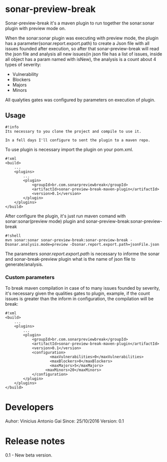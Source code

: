 # sonar-preview-break

Sonar-preview-break it's a maven plugin to run together the sonar:sonar plugin with preview mode on.

When the sonar:sonar plugin was executing with preview mode, the plugin has a parameter(sonar.report.export.path) to create a Json file with all issues founded after execution, so after that sonar-preview-break will read the json file and analysis all new issues(in json file has a list of issues, inside all object has a param named with isNew), the analysis is a count about 4 types of severity:

* Vulnerability
* Blockers
* Majors
* Minors

All qualyties gates was configured by parameters on execution of plugin.

## Usage ##

```
#!info
Its necessary to you clone the project and compile to use it.

In a fell days I'll configure to sent the plugin to a maven repo.

```

To use plugin is necessary import the plugin on your pom.xml.


```
#!xml
<build>
	...
	<plugins>
		...
		<plugin>
			<groupId>br.com.sonarpreviewbreak</groupId>
			<artifactId>sonar-preview-break-maven-plugin</artifactId>
			<version>0.1</version>
		</plugin>
	</plugins>
</build>
```

After configure the plugin, it's just run maven comand with sonar:sonar(preview mode) plugin and sonar-preview-break:sonar-preview-break

```
#!shell
mvn sonar:sonar sonar-preview-break:sonar-preview-break -Dsonar.analysis.mode=preview -Dsonar.report.export.path=jsonFile.json
```

The parameters *sonar.report.export.path* is necessary to informe the sonar and sonar-break-preview plugin what is the name of json file to generate/analysis.

### Custom parameters

To break maven compilation in case of to many issues founded by severity, it's necessary given the qualities gates to plugin, example, if the count issues is greater than the inform in configuration, the compilation will be break:

```
#!xml
<build>
	...
	<plugins>
		...
		<plugin>
			<groupId>br.com.sonarpreviewbreak</groupId>
			<artifactId>sonar-preview-break-maven-plugin</artifactId>
			<version>0.1</version>
			<configuration>
					<maxVulnerabilities>0</maxVulnerabilities>
					<maxBlockers>0</maxBlockers>
					<maxMajors>5</maxMajors>
			      <maxMinors>20</maxMinors>
			</configuration>
		</plugin>
	</plugins>
</build>
```

# Developers

Auhor: Vinicius Antonio Gai
Since: 25/10/2016
Version: 0.1

# Release notes

0.1 - New beta version.
